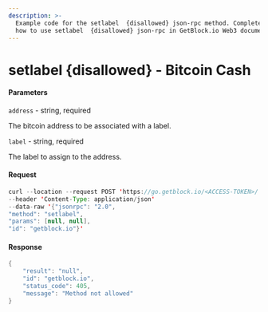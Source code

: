 ```yaml
---
description: >-
  Example code for the setlabel  {disallowed} json-rpc method. Сomplete guide on
  how to use setlabel  {disallowed} json-rpc in GetBlock.io Web3 documentation.
---
```


# setlabel {disallowed} - Bitcoin Cash

#### Parameters

`address` - string, required

The bitcoin address to be associated with a label.

`label` - string, required

The label to assign to the address.

#### Request

```java
curl --location --request POST 'https://go.getblock.io/<ACCESS-TOKEN>/' 
--header 'Content-Type: application/json' 
--data-raw '{"jsonrpc": "2.0",
"method": "setlabel",
"params": [null, null],
"id": "getblock.io"}'
```

#### Response

```java
{
    "result": "null",
    "id": "getblock.io",
    "status_code": 405,
    "message": "Method not allowed"
}
```
